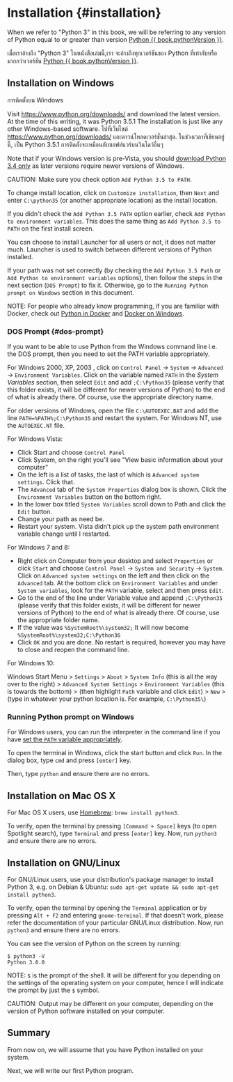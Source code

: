 # Installation {#installation}

When we refer to "Python 3" in this book, we will be referring to any version of Python equal to or greater than version [Python {{ book.pythonVersion }}](https://www.python.org/downloads/).

เมื่อเราอ้างถึง "Python 3" ในหนังสือเล่มนี้,เรา จะอ้างถึงทุกเวอร์ชันของ Python ที่เท่ากับหรือมากกว่าเวอร์ชัน [Python {{ book.pythonVersion }}](https://www.python.org/downloads/).

## Installation on Windows
การติดตั้งบน Windows

Visit https://www.python.org/downloads/ and download the latest version. At the time of this writing, it was Python 3.5.1 
The installation is just like any other Windows-based software.
ไปที่เว็บไซต์  https://www.python.org/downloads/ และดาวน์โหลดเวอร์ชั่นล่าสุด. ในช่วงเวลาที่เขียนอยู่นี้, เป็น Python 3.5.1 
การติดตั้งจะเหมือนกับซอฟท์แวร์บนวินโดว์อื่นๆ  


Note that if your Windows version is pre-Vista, you should [download Python 3.4 only](https://www.python.org/downloads/windows/) as later versions require newer versions of Windows.

CAUTION: Make sure you check option `Add Python 3.5 to PATH`.

To change install location, click on `Customize installation`, then `Next` and enter `C:\python35` (or another appropriate location) as the install location.

If you didn't check the `Add Python 3.5 PATH` option earlier, check `Add Python to environment variables`. This does the same thing as `Add Python 3.5 to PATH` on the first install screen.

You can choose to install Launcher for all users or not, it does not matter much. Launcher is used to switch between different versions of Python installed.

If your path was not set correctly (by checking the `Add Python 3.5 Path` or `Add Python to environment variables` options), then follow the steps in the next section (`DOS Prompt`) to fix it. Otherwise, go to the `Running Python prompt on Windows` section in this document.

NOTE: For people who already know programming, if you are familiar with Docker, check out [Python in Docker](https://hub.docker.com/_/python/) and [Docker on Windows](https://docs.docker.com/windows/).

### DOS Prompt {#dos-prompt}

If you want to be able to use Python from the Windows command line i.e. the DOS prompt, then you need to set the PATH variable appropriately.

For Windows 2000, XP, 2003 , click on `Control Panel` -> `System` -> `Advanced` -> `Environment Variables`. Click on the variable named `PATH` in the _System Variables_ section, then select `Edit` and add `;C:\Python35` (please verify that this folder exists, it will be different for newer versions of Python) to the end of what is already there. Of course, use the appropriate directory name.

<!-- The directory should match pythonVersion variable in book.json -->
For older versions of Windows, open the file `C:\AUTOEXEC.BAT` and add the line `PATH=%PATH%;C:\Python35` and restart the system. For Windows NT, use the `AUTOEXEC.NT` file.

For Windows Vista:

- Click Start and choose `Control Panel`
- Click System, on the right you'll see "View basic information about your computer"
- On the left is a list of tasks, the last of which is `Advanced system settings`. Click that.
- The `Advanced` tab of the `System Properties` dialog box is shown. Click the `Environment Variables` button on the bottom right.
- In the lower box titled `System Variables` scroll down to Path and click the `Edit` button.
- Change your path as need be.
- Restart your system. Vista didn't pick up the system path environment variable change until I restarted.

For Windows 7 and 8:

- Right click on Computer from your desktop and select `Properties` or click `Start` and choose `Control Panel` -> `System and Security` -> `System`. Click on `Advanced system settings` on the left and then click on the `Advanced` tab. At the bottom click on `Environment Variables` and under `System variables`, look for the `PATH` variable, select and then press `Edit`.
- Go to the end of the line under Variable value and append `;C:\Python35` (please verify that this folder exists, it will be different for newer versions of Python) to the end of what is already there. Of course, use the appropriate folder name.
- If the value was `%SystemRoot%\system32;` It will now become `%SystemRoot%\system32;C:\Python36` <!-- The directory should match pythonVersion variable in book.json -->
- Click `OK` and you are done. No restart is required, however you may have to close and reopen the command line.

For Windows 10:

Windows Start Menu > `Settings` > `About` > `System Info` (this is all the way over to the right) > `Advanced System Settings` > `Environment Variables` (this is towards the bottom) > (then highlight `Path` variable and click `Edit`) > `New` > (type in whatever your python location is.  For example, `C:\Python35\`)


### Running Python prompt on Windows

For Windows users, you can run the interpreter in the command line if you have [set the `PATH` variable appropriately](#dos-prompt).

To open the terminal in Windows, click the start button and click `Run`. In the dialog box, type `cmd` and press `[enter]` key.

Then, type `python` and ensure there are no errors.

## Installation on Mac OS X

For Mac OS X users, use [Homebrew](http://brew.sh): `brew install python3`.

To verify, open the terminal by pressing `[Command + Space]` keys (to open Spotlight search), type `Terminal` and press `[enter]` key. Now, run `python3` and ensure there are no errors.

## Installation on GNU/Linux

For GNU/Linux users, use your distribution's package manager to install Python 3, e.g. on Debian & Ubuntu: `sudo apt-get update && sudo apt-get install python3`.

To verify, open the terminal by opening the `Terminal` application or by pressing `Alt + F2` and entering `gnome-terminal`. If that doesn't work, please refer the documentation of your particular GNU/Linux distribution. Now, run `python3` and ensure there are no errors.

You can see the version of Python on the screen by running:

<!-- The output should match pythonVersion variable in book.json -->
```
$ python3 -V
Python 3.6.0
```

NOTE: `$` is the prompt of the shell. It will be different for you depending on the settings of the operating system on your computer, hence I will indicate the prompt by just the `$` symbol.

CAUTION: Output may be different on your computer, depending on the version of Python software installed on your computer.

## Summary

From now on, we will assume that you have Python installed on your system.

Next, we will write our first Python program.
